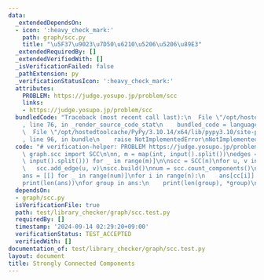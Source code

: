 ```yaml
---
data:
  _extendedDependsOn:
  - icon: ':heavy_check_mark:'
    path: graph/scc.py
    title: "\u5F37\u9023\u7D50\u6210\u5206\u5206\u89E3"
  _extendedRequiredBy: []
  _extendedVerifiedWith: []
  _isVerificationFailed: false
  _pathExtension: py
  _verificationStatusIcon: ':heavy_check_mark:'
  attributes:
    PROBLEM: https://judge.yosupo.jp/problem/scc
    links:
    - https://judge.yosupo.jp/problem/scc
  bundledCode: "Traceback (most recent call last):\n  File \"/opt/hostedtoolcache/PyPy/3.10.14/x64/lib/pypy3.10/site-packages/onlinejudge_verify/documentation/build.py\"\
    , line 76, in _render_source_code_stat\n    bundled_code = language.bundle(\n\
    \  File \"/opt/hostedtoolcache/PyPy/3.10.14/x64/lib/pypy3.10/site-packages/onlinejudge_verify/languages/python.py\"\
    , line 96, in bundle\n    raise NotImplementedError\nNotImplementedError\n"
  code: "# verification-helper: PROBLEM https://judge.yosupo.jp/problem/scc\n\nfrom\
    \ graph.scc import SCC\n\nn, m = map(int, input().split())\nedges = [tuple(map(int,\
    \ input().split())) for _ in range(m)]\n\nscc = SCC(n)\nfor u, v in edges:\n \
    \   scc.add_edge(u, v)\nscc.build()\nnum = scc.count_components()\ncc = scc.get_mapping()\n\
    ans = [[] for _ in range(num)]\nfor i in range(n):\n    ans[cc[i]].append(i)\n\
    print(len(ans))\nfor group in ans:\n    print(len(group), *group)\n"
  dependsOn:
  - graph/scc.py
  isVerificationFile: true
  path: test/library_checker/graph/scc.test.py
  requiredBy: []
  timestamp: '2024-09-14 02:29:20+09:00'
  verificationStatus: TEST_ACCEPTED
  verifiedWith: []
documentation_of: test/library_checker/graph/scc.test.py
layout: document
title: Strongly Connected Components
---
```


